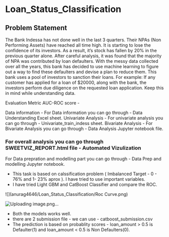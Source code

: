 # Loan_Status_Classification

## Problem Statement
The Bank Indessa has not done well in the last 3 quarters. Their NPAs (Non Performing Assets) have reached all time high. It is starting to lose the confidence of its investors. As a result, it’s stock has fallen by 20% in the previous quarter alone.
After careful analysis, it was found that the majority of NPA was contributed by loan defaulters. With the messy data collected over all the years, this bank has decided to use machine learning to figure out a way to find these defaulters and devise a plan to reduce them.
This bank uses a pool of investors to sanction their loans. For example: If any customer has applied for a loan of $20000, along with the bank, the investors perform due diligence on the requested loan application. Keep this in mind while understanding data.

Evaluation Metric
AUC-ROC score - 

Data information - For Data information you can go through - Data Understanding Excel sheet.
Univariate Analysis - For univariate analysis you can go through - Univariate_train_indess sheet. 
Bivariate Analysis - For Bivariate Analysis you can go through - Data Analysis Jupyter notebook file. 

### For overall analysis you can go through SWEETVIZ_REPORT.html file - Automated Vizulization 

For Data prepration and modelling part you can go through - Data Prep and modelling Jupyter notebook. 

- This task is based on calssification problem ( Imbalanced Target - 0 - 76% and 1- 23% aprox ). I have tried to use important variables. 
- I have tried Light GBM and CatBoost Classifier and compare the ROC. 

![](anurag4646/Loan_Status_Classification/Roc Curve.png)

![Uploading image.png…]()

- Both the models works well. 
- there are 2 submission file - we can use - catboost_submission.csv 
- The prediction is based on probablity scores - loan_amount > 0.5 is Defaulter(1) and loan_amount < 0.5 is Non Defaulters(0).


